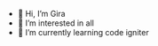 - 👋 Hi, I’m Gira
- 👀 I’m interested in all
- 🌱 I’m currently learning code igniter 
<!---
19189-GiraMuhammadNurIcharisma/19189-GiraMuhammadNurIcharisma is a ✨ special ✨ repository because its `README.md` (this file) appears on your GitHub profile.
You can click the Preview link to take a look at your changes.
--->
